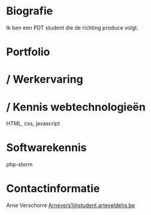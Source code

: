 Biografie
=========
Ik ben een PDT student die de richting produce volgt.

Portfolio
=========
/
Werkervaring
============
/
Kennis webtechnologieën
=======================
HTML, css, javascript

Softwarekennis
==============
php-storm

Contactinformatie
=================
Arne Verschorre
Arnevers1@student.arteveldehs.be